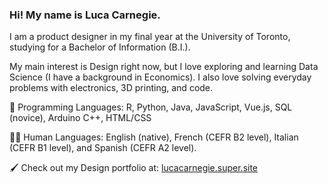 ### Hi! My name is Luca Carnegie. 

I am a product designer in my final year at the University of Toronto, studying for a Bachelor of Information (B.I.). 

My main interest is Design right now, but I love exploring and learning Data Science (I have a background in Economics). I also love solving everyday problems with electronics, 3D printing, and code. 

💾 Programming Languages: R, Python, Java, JavaScript, Vue.js, SQL (novice), Arduino C++, HTML/CSS

🧑🏻 Human Languages: English (native), French (CEFR B2 level), Italian (CEFR B1 level), and Spanish (CEFR A2 level). 

🖌️ Check out my Design portfolio at: [lucacarnegie.super.site](https://lucacarnegie.super.site/)


